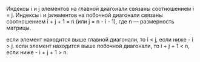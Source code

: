 Индексы i и j элементов на главной диагонали связаны соотношением i = j.
Индексы i и jэлементов на побочной диагонали связаны соотношением i + j + 1 = n (или j = n - i - 1), где n — размерность матрицы.

если элемент находится выше главной диагонали, то i < j, если ниже - i > j.
если элемент находится выше побочной диагонали, то i + j + 1 < n, если ниже - i + j + 1 > n.
